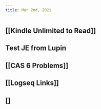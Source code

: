 ```yaml
---
title: Mar 2nd, 2021
---
```


## [[Kindle Unlimited to Read]]
## Test JE from Lupin
## [[CAS 6 Problems]]
## [[Logseq Links]]
## []
